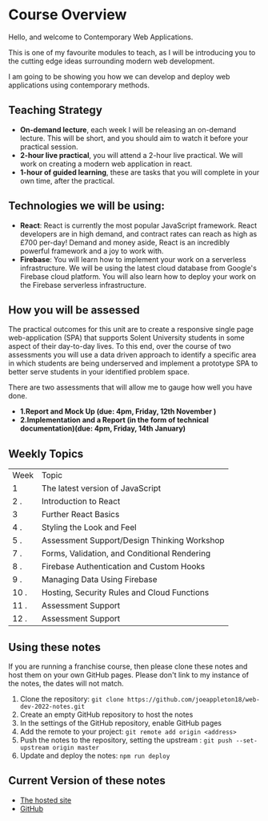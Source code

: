 # Course Overview

Hello, and welcome to Contemporary Web Applications.

This is one of my favourite modules to teach, as I will be introducing you to the cutting edge ideas surrounding modern web development.

I am going to be showing you how we can develop and deploy web applications using contemporary methods.

## Teaching Strategy

- **On-demand lecture**, each week I will be releasing an on-demand lecture. This will be short, and you should aim to watch it before your practical session.
- **2-hour live practical**, you will attend a 2-hour live practical. We will work on creating a modern web application in react.
- **1-hour of guided learning**, these are tasks that you will complete in your own time, after the practical.

## Technologies we will be using:

- **React**: React is currently the most popular JavaScript framework. React developers are in high demand, and contract rates can reach as high as £700 per-day! Demand and money aside, React is an incredibly powerful framework and a joy to work with.
- **Firebase**: You will learn how to implement your work on a serverless infrastructure. We will be using the latest cloud database from Google's Firebase cloud platform. You will also learn how to deploy your work on the Firebase serverless infrastructure.

## How you will be assessed

The practical outcomes for this unit are to create a responsive single page web-application (SPA) that supports Solent University students in some aspect of their day-to-day lives. To this end, over the course of two assessments you will use a data driven approach to identify a specific area in which students are being underserved and implement a prototype SPA to better serve students in your identified problem space.

There are two assessments that will allow me to gauge how well you have done.

- **1.Report and Mock Up (due: 4pm, Friday, 12th November )**
- **2.Implementation and a Report (in the form of technical documentation)(due: 4pm, Friday, 14th January)**

## Weekly Topics

|      |                                              |
| ---- | -------------------------------------------- |
| Week | Topic                                        |
| 1    | The latest version of JavaScript             |
| 2 .  | Introduction to React                        |
| 3    | Further React Basics                         |
| 4 .  | Styling the Look and Feel                    |
| 5 .  | Assessment Support/Design Thinking Workshop  |
| 7 .  | Forms, Validation, and Conditional Rendering |
| 8 .  | Firebase Authentication and Custom Hooks     |
| 9 .  | Managing Data Using Firebase                 |
| 10 . | Hosting, Security Rules and Cloud Functions  |
| 11 . | Assessment Support                           |
| 12 . | Assessment Support                           |

## Using these notes

If you are running a franchise course, then please clone these notes and host them on your own GitHub pages. Please don't link to my instance of the notes, the dates will not match. 

1. Clone the repository: `git clone https://github.com/joeappleton18/web-dev-2022-notes.git`
2. Create an empty GitHub repository to host the notes 
3. In the settings of the GitHub repository, enable GitHub pages
4. Add the remote to your project: `git remote add origin <address>`
5. Push the notes to the repository, setting the upstream : `git push --set-upstream origin master`
6. Update and deploy the notes: `npm run deploy`


## Current Version of these notes 

- [The hosted site](https://joeappleton18.github.io/web-dev-2022-notes/) 
- [GitHub](https://github.com/joeappleton18/web-dev-2022-notes)
